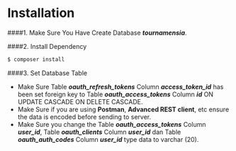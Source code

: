 # Installation

####1. Make Sure You Have Create Database **_tournamensia_**.

####2. Install Dependency

```sh
$ composer install
```

####3. Set Database Table

- Make Sure Table **_oauth_refresh_tokens_** Column **_access_token_id_** has been set foreign key to Table **_oauth_access_tokens_** Column **_id_** ON UPDATE CASCADE ON DELETE CASCADE.
- Make Sure if you are using **Postman**, **Advanced REST client**, etc ensure the data is encoded before sending to server.
- Make Sure you change the Table **_oauth_access_tokens_** Column **_user_id_**, Table **_oauth_clients_** Column **_user_id_** dan Table **_oauth_auth_codes_** Column **_user_id_** type data to varchar (20).